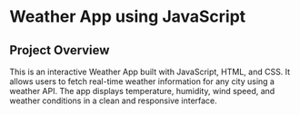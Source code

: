 # Weather App using JavaScript

## Project Overview
This is an interactive Weather App built with JavaScript, HTML, and CSS. It allows users to fetch real-time weather information for any city using a weather API. The app displays temperature, humidity, wind speed, and weather conditions in a clean and responsive interface.
